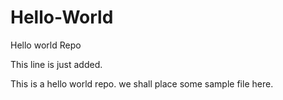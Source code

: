 Hello-World
===========

Hello world Repo

This line is just added.

This is  a hello world repo. we shall place some sample file here.

